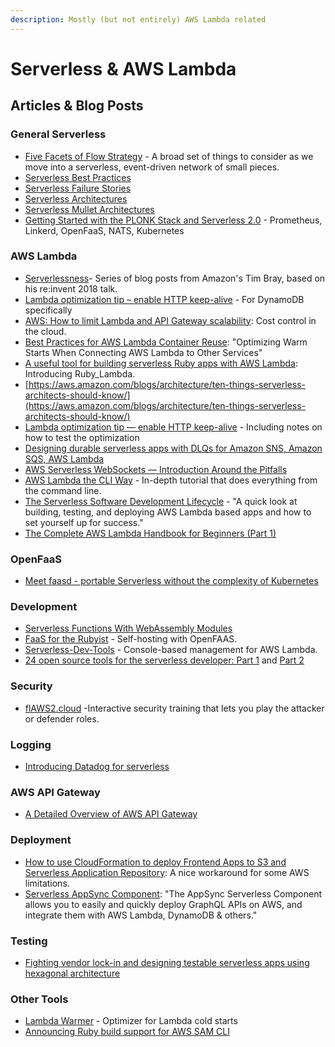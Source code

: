 ```yaml
---
description: Mostly (but not entirely) AWS Lambda related
---
```


# Serverless & AWS Lambda

## Articles & Blog Posts

### General Serverless


  * [Five Facets of Flow Strategy](https://medium.com/digital-anatomy/five-facets-of-flow-strategy-96a737243ee5) - A broad set of things to consider as we move into a serverless, event-driven network of small pieces.
  * [Serverless Best Practices](https://medium.com/@PaulDJohnston/serverless-best-practices-b3c97d551535)
  * [Serverless Failure Stories](https://github.com/cristim/serverless-failure-stories)
  * [Serverless Architectures](https://martinfowler.com/articles/serverless.html)
  * [Serverless Mullet Architectures](https://read.acloud.guru/https-medium-com-timawagner-serverless-mullet-architectures-212487bc75c?source=rss----cf64e15dbc8c---4&gi=13182535f800)
  * [Getting Started with the PLONK Stack and Serverless 2.0](https://blog.alexellis.io/getting-started-with-the-plonk-stack-and-serverless/) - Prometheus, Linkerd, OpenFaaS, NATS, Kubernetes

### AWS Lambda

  * [Serverlessness](http://www.tbray.org/ongoing/When/201x/2018/12/09/Serverlessness)- Series of blog posts from Amazon's Tim Bray, based on his re:invent 2018 talk.
  * [Lambda optimization tip – enable HTTP keep-alive](https://theburningmonk.com/2019/02/lambda-optimization-tip-enable-http-keep-alive/) - For DynamoDB specifically
  * [AWS: How to limit Lambda and API Gateway scalability](https://advancedweb.hu/2019/04/10/limiting_lambda/): Cost control in the cloud.
  * [Best Practices for AWS Lambda Container Reuse](https://medium.com/capital-one-tech/best-practices-for-aws-lambda-container-reuse-6ec45c74b67e): "Optimizing Warm Starts When Connecting AWS Lambda to Other Services"
  * [A useful tool for building serverless Ruby apps with AWS Lambda](https://www.cookieshq.co.uk/posts/a-useful-tool-for-building-serverless-ruby-apps-with-aws-lambda): Introducing Ruby_Lambda.
  * [https://aws.amazon.com/blogs/architecture/ten-things-serverless-architects-should-know/](https://aws.amazon.com/blogs/architecture/ten-things-serverless-architects-should-know/)
  * [Lambda optimization tip — enable HTTP keep-alive](https://medium.com/predict/lambda-optimization-tip-enable-http-keep-alive-ef7aa7880554) - Including notes on how to test the optimization
  * [Designing durable serverless apps with DLQs for Amazon SNS, Amazon SQS, AWS Lambda](https://aws.amazon.com/blogs/compute/designing-durable-serverless-apps-with-dlqs-for-amazon-sns-amazon-sqs-aws-lambda/)
  * [AWS Serverless WebSockets — Introduction Around the Pitfalls](https://medium.com/@jlaitio/aws-serverless-websockets-introduction-around-the-pitfalls-f623518635df)
  * [AWS Lambda the CLI Way](https://github.com/nsriram/lambda-the-cli-way) - In-depth tutorial that does everything from the command line.
  * [The Serverless Software Development Lifecycle](https://www.trek10.com/blog/the-serverless-software-development-lifecycle) - "A quick look at building, testing, and deploying AWS Lambda based apps and how to set yourself up for success."
  * [The Complete AWS Lambda Handbook for Beginners (Part 1)](https://dashbird.io/blog/complete-aws-lambda-handbook-beginners-part-1/)

### OpenFaaS

  * [Meet faasd - portable Serverless without the complexity of Kubernetes](https://www.openfaas.com/blog/introducing-faasd/)

### Development

  * [Serverless Functions With WebAssembly Modules ](https://dev.to/ibmdeveloper/serverless-functions-with-webassembly-modules-343e)
  * [FaaS for the Rubyist](https://blog.alexellis.io/faas-for-the-rubyist/) - Self-hosting with OpenFAAS.
  * [Serverless-Dev-Tools](https://theodo-uk.github.io/sls-dev-tools/) - Console-based management for AWS Lambda.
  * [24 open source tools for the serverless developer: Part 1](https://aws.amazon.com/blogs/opensource/24-open-source-tools-for-the-serverless-developer-part-1/) and [Part 2](https://aws.amazon.com/blogs/opensource/24-open-source-tools-for-the-serverless-developer-part-2/)

### Security

  * [flAWS2.cloud](http://flaws2.cloud/) -Interactive security training that lets you play the attacker or defender roles.

### Logging

  * [Introducing Datadog for serverless](https://www.datadoghq.com/blog/datadog-for-serverless/)

### AWS API Gateway

  * [A Detailed Overview of AWS API Gateway](https://www.alexdebrie.com/posts/api-gateway-elements/)

### Deployment

  * [How to use CloudFormation to deploy Frontend Apps to S3 and Serverless Application Repository](https://serverless.pub/deploy-frontend-to-s3-and-sar/?utm_content=88841955&utm_medium=social&utm_source=twitter&hss_channel=tw-920289756919074817): A nice workaround for some AWS limitations.
  * [Serverless AppSync Component](https://github.com/serverless-components/aws-app-sync): "The AppSync Serverless Component allows you to easily and quickly deploy GraphQL APIs on AWS, and integrate them with AWS Lambda, DynamoDB & others."

### Testing

  * [Fighting vendor lock-in and designing testable serverless apps using hexagonal architecture](https://vacationtracker.io/blog/big-bad-serverless-vendor-lock-in/)

### Other Tools

  * [Lambda Warmer](https://github.com/jeremydaly/lambda-warmer) - Optimizer for Lambda cold starts
  * [Announcing Ruby build support for AWS SAM CLI](https://aws.amazon.com/blogs/developer/announcing-ruby-build-support-for-aws-sam-cli/)
